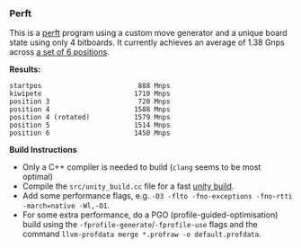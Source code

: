 ### Perft

This is a [perft](https://www.chessprogramming.org/Perft) program using a custom move generator and a unique board state using only 4 bitboards. It currently achieves an average of 1.38 Gnps across [a set of 6 positions](https://www.chessprogramming.org/Perft_Results).

**Results:**
```
startpos                        888 Mnps
kiwipete                       1710 Mnps
position 3                      720 Mnps
position 4                     1588 Mnps
position 4 (rotated)           1579 Mnps
position 5                     1514 Mnps
position 6                     1450 Mnps
```

**Build Instructions**

- Only a C++ compiler is needed to build (`clang` seems to be most optimal)
- Compile the `src/unity_build.cc` file for a fast [unity build](https://en.wikipedia.org/wiki/Unity_build).
- Add some performance flags, e.g. `-O3 -flto -fno-exceptions -fno-rtti -march=native -Wl,-O1`.
- For some extra performance, do a PGO (profile-guided-optimisation) build using the `-fprofile-generate`/`-fprofile-use` flags and the command `llvm-profdata merge *.profraw -o default.profdata`.
